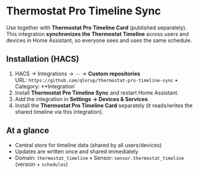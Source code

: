 # Thermostat Pro Timeline Sync

Use together with **Thermostat Pro Timeline Card** (published separately).  
This integration **synchronizes the Thermostat Timeline** across users and devices in Home Assistant, so everyone sees and uses the same schedule.

## Installation (HACS)
1) HACS → Integrations → ⋯ → **Custom repositories**  
   URL: `https://github.com/qlerup/thermostat-pro-timeline-sync` • Category: **Integration`
2) Install **Thermostat Pro Timeline Sync** and restart Home Assistant.
3) Add the integration in **Settings → Devices & Services**.
4) Install the **Thermostat Pro Timeline Card** separately (it reads/writes the shared timeline via this integration).

## At a glance
- Central store for timeline data (shared by all users/devices)
- Updates are written once and shared immediately
- Domain: `thermostat_timeline` • Sensor: `sensor.thermostat_timeline` (version + `schedules`)

